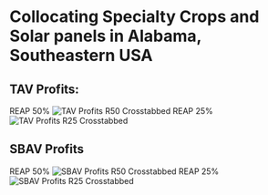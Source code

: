 # Collocating Specialty Crops and Solar panels in Alabama, Southeastern USA

## TAV Profits:
REAP 50%
![TAV Profits R50 Crosstabbed](https://github.com/bijubjs/Agrivoltaics-alabama/blob/main/Plots/TAV%20Profits%20Ctab%20R50.png?raw=true)
REAP 25%
![TAV Profits R25 Crosstabbed](https://github.com/bijubjs/Agrivoltaics-alabama/blob/main/Plots/TAV%20Profits%20Ctab%20R25.png?raw=true)

## SBAV Profits
REAP 50%
![SBAV Profits R50 Crosstabbed](https://github.com/bijubjs/Agrivoltaics-alabama/blob/main/Plots/SBAV%20Profits%20Ctab%20R50.png?raw=true)
REAP 25%
![SBAV Profits R25 Crosstabbed](https://github.com/bijubjs/Agrivoltaics-alabama/blob/main/Plots/SBAV%20Profits%20Ctab%20R25.png?raw=true)
